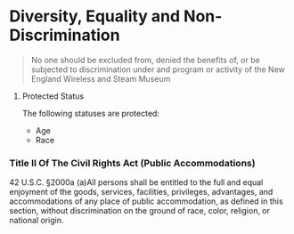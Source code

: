 # Diversity, Equality and Non-Discrimination

> No one should be excluded from, denied the benefits of, or be subjected to discrimination under and program or activity of the New England Wireless and Steam Museum

1. Protected Status

   The following statuses are protected:
   - Age
   - Race

### **Title II Of The Civil Rights Act (Public Accommodations)**

42 U.S.C. §2000a (a)All persons shall be entitled to the full and equal enjoyment of the goods, services, facilities, privileges, advantages, and accommodations of any place of public accommodation, as defined in this section, without discrimination on the ground of race, color, religion, or national origin.